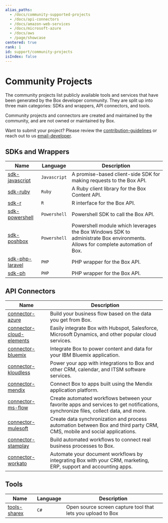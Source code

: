 ```yaml
---
alias_paths:
  - /docs/community-supported-projects
  - /docs/api-connectors
  - /docs/amazon-web-services
  - /docs/microsoft-azure
  - /docs/aws
  - /page/showcase
centered: true
rank: 1
id: support/community-projects
isIndex: false
---
```

# Community Projects

The community projects list publicly available tools and services that have
been generated by the Box developer community. They are split up into three
main categories: SDKs and wrappers, API connectors, and tools.

<Message>

Community projects and connectors are created and maintained by the community,
and are not owned or maintained by Box.

</Message>

Want to submit your project? Please review the
[contribution-guidelines][contribution-guidelines] or reach out to us
[email-developer][email-developer].

## SDKs and Wrappers

<!-- markdownlint-disable line-length -->

| Name                               | Language     | Description                                                                                                                    |
| ---------------------------------- | ------------ | ------------------------------------------------------------------------------------------------------------------------------ |
| [sdk-javascript][sdk-javascript]   | `Javascript` | A promise-based client-side SDK for making requests to the Box API.                                                            |
| [sdk-ruby][sdk-ruby]               | `Ruby`       | A Ruby client library for the Box Content API.                                                                                 |
| [sdk-r][sdk-r]                     | `R`          | R interface for the Box API.                                                                                                   |
| [sdk-powershell][sdk-powershell]   | `Powershell` | Powershell SDK to call the Box API.                                                                                            |
| [sdk-poshbox][sdk-poshbox]         | `Powershell` | Powershell module which leverages the Box Windows SDK to administrate Box environments. Allows for complete automation of Box. |
| [sdk-php-laravel][sdk-php-laravel] | `PHP`        | PHP wrapper for the Box API.                                                                                                   |
| [sdk-ph][sdk-ph]                   | `PHP`        | PHP wrapper for the Box API.                                                                                                   |

<!-- markdownlint-enable line-length -->

## API Connectors

<!-- markdownlint-disable line-length -->

| Name                                                 | Description                                                                                                                         |
| ---------------------------------------------------- | ----------------------------------------------------------------------------------------------------------------------------------- |
| [connector-azure][connector-azure]                   | Build your business flow based on the data you get from Box.                                                                        |
| [connector-cloud-elements][connector-cloud-elements] | Easily integrate Box with Hubspot, Salesforce, Microsoft Dynamics, and other popular cloud services.                                |
| [connector-bluemix][connector-bluemix]               | Integrate Box to power content and data for your IBM Bluemix application.                                                           |
| [connector-kloudless][connector-kloudless]           | Power your app with integrations to Box and other CRM, calendar, and ITSM software services.                                        |
| [connector-mendix][connector-mendix]                 | Connect Box to apps built using the Mendix application platform.                                                                    |
| [connector-ms-flow][connector-ms-flow]               | Create automated workflows between your favorite apps and services to get notifications, synchronize files, collect data, and more. |
| [connector-mulesoft][connector-mulesoft]             | Create data synchronization and process automation between Box and third party CRM, CMS, mobile and social applications.            |
| [connector-stamplay][connector-stamplay]             | Build automated workflows to connect real business processes to Box.                                                                |
| [connector-workato][connector-workato]               | Automate your document workflows by integrating Box with your CRM, marketing, ERP, support and accounting apps.                     |

<!-- markdownlint-enable line-length -->

## Tools

<!-- markdownlint-disable line-length -->

| Name                         | Language | Description                                                 |
| ---------------------------- | -------- | ----------------------------------------------------------- |
| [tools-sharex][tools-sharex] | `C#`     | Open source screen capture tool that lets you upload to Box |

<!-- markdownlint-enable line-length -->

[contribution-guidelines]: https://github.com/box-community/community-guidelines/blob/master/.github/CONTRIBUTING.md

[email-developer]: mailto:developer@box.com

[sdk-javascript]: https://github.com/allenmichael/box-javascript-sdk

[sdk-ruby]: https://github.com/cburnette/boxr

[sdk-r]: https://github.com/brendan-r/boxr

[sdk-powershell]: https://github.com/box-community/box-powershell-sdk-v2

[sdk-poshbox]: https://github.com/thelastofreed/PoshBox

[sdk-php-laravel]: https://github.com/maengkom/boxapi

[sdk-ph]: https://github.com/golchha21/BoxPHPAPI

[connector-azure]: https://docs.microsoft.com/en-us/azure/connectors/connectors-create-api-box

[connector-cloud-elements]: http://cloud-elements.com/elements/box/

[connector-bluemix]: https://console.ng.bluemix.net/catalog/services/box

[connector-kloudless]: https://kloudless.com/products/cloud-storage/

[connector-mendix]: https://appstore.home.mendix.com/link/app/40977/

[connector-ms-flow]: https://flow.microsoft.com/en-us/services/shared_box/box/

[connector-mulesoft]: https://docs.mulesoft.com/mule-user-guide/v/3.8/box-connector

[connector-stamplay]: https://github.com/box/mojito

[connector-workato]: https://www.workato.com/integrations/box

[tools-sharex]: https://github.com/ShareX/ShareX
